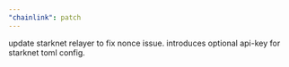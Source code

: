 ```yaml
---
"chainlink": patch
---
```


update starknet relayer to fix nonce issue. introduces optional api-key for starknet toml config.
